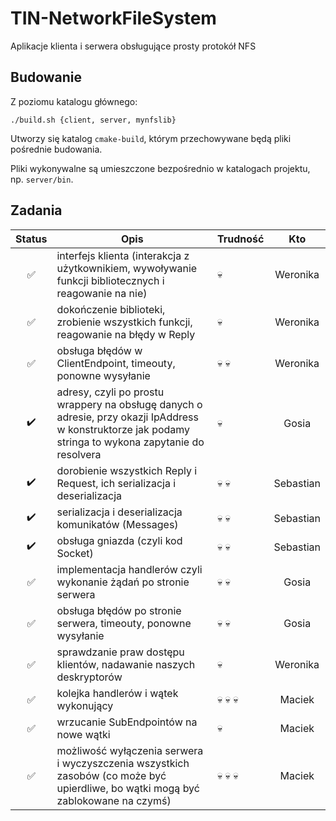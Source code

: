 # TIN-NetworkFileSystem

Aplikacje klienta i serwera obsługujące prosty protokół NFS

## Budowanie

Z poziomu katalogu głównego:

```
./build.sh {client, server, mynfslib}
```

Utworzy się katalog ```cmake-build```, którym przechowywane będą pliki pośrednie budowania.

Pliki wykonywalne są umieszczone bezpośrednio w katalogach projektu, np. ```server/bin```.

## Zadania

| Status | Opis | Trudność | Kto |
|:------:|------|----------|:---:|
| :white_check_mark: | interfejs klienta (interakcja z użytkownikiem, wywoływanie funkcji bibliotecznych i reagowanie na nie) | :skull: | Weronika |
| :white_check_mark: | dokończenie biblioteki, zrobienie wszystkich funkcji, reagowanie na błędy w Reply | :skull: | Weronika |
| :white_check_mark: | obsługa błędów w ClientEndpoint, timeouty, ponowne wysyłanie | :skull: :skull: | Weronika |
| :heavy_check_mark: | adresy, czyli po prostu wrappery na obsługę danych o adresie, przy okazji IpAddress w konstruktorze jak podamy stringa to wykona zapytanie do resolvera | :skull: | Gosia |
| :heavy_check_mark: | dorobienie wszystkich Reply i Request, ich serializacja i deserializacja | :skull: :skull: | Sebastian |
| :heavy_check_mark: | serializacja i deserializacja komunikatów (Messages) | :skull: :skull: | Sebastian |
| :heavy_check_mark: | obsługa gniazda (czyli kod Socket) | :skull: :skull: | Sebastian |
| :white_check_mark: | implementacja handlerów czyli wykonanie żądań po stronie serwera | :skull: :skull: | Gosia |
| :white_check_mark: | obsługa błędów po stronie serwera, timeouty, ponowne wysyłanie | :skull: :skull: | Gosia |
| :white_check_mark: | sprawdzanie praw dostępu klientów, nadawanie naszych deskryptorów | :skull: | Weronika |
| :white_check_mark: | kolejka handlerów i wątek wykonujący | :skull: :skull: :skull: | Maciek |
| :white_check_mark: | wrzucanie SubEndpointów na nowe wątki | :skull: | Maciek |
| :white_check_mark: | możliwość wyłączenia serwera i wyczyszczenia wszystkich zasobów (co może być upierdliwe, bo wątki mogą być zablokowane na czymś) | :skull: :skull: :skull: | Maciek |